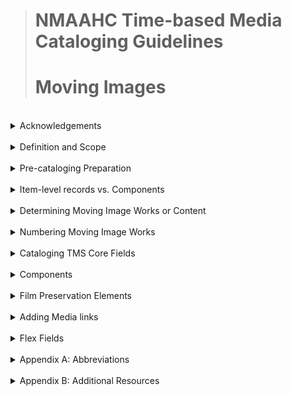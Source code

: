 ># NMAAHC Time-based Media Cataloging Guidelines
># **Moving Images**

<br/>

<details>
<summary>
Acknowledgements
</summary>   

>### These guidelines were written mostly between 2020-2023 by NMAAHC Media Cataloger, Bryan Miller. Review, edits and consultation were provided by Emily Houf, Bleakley McDowell and Judith Andrews. Addtional contributions have come from NMAAHC staff, contractors and interns. We are deeply inbedted to NMAAHC leadership and to many other museums and archives from which these guidelines find inspiration.

>> #### Contributors to these guidelines, past and present, include in alaphabetical order: Judith Andrews, Ina Archer, Jasmyn Castro, Chialin Chou, Walter Forsberg, Dan Finn, Emily Houf, AJ Lawrence, Bleakley McDowell, Bryan Miller, CK Ming, Emily Nabasny.

>>> ##### Apologies to anyone we missed! Send us your name!

</details>

<br/>

<details>
<summary>
Definition and Scope
</summary>
<p>

### These guidelines pertain to analog and digital moving image objects within the Collection of the National Museum of African American History and Culture (NMAAHC). They include the cataloging and naming of moving image objects, art installations with time-based elements, and digital objects and their carriers. Additional guidelines for Primary Digital Collection Objects (PDCO) can be found in the Guidelines for Cataloging PDCO. These guidelines build upon and should be used in conjunction with the general cataloging rules enumerated in the NMAAHC Cataloging Standards and Guidelines.

<br/>

### **Work and Instantiation** 
<p> 

Cataloging time-based materials addresses an object on two levels: (1) the physical object and (2) its content. The terms “work” and “instantiation” are frequently used to describe the difference between the physical object and its content and are defined as follows:

- Work: the content on a reel of film, videotape, cassette tape, DVD, digital file, etc.
<br>

- Instantiation: the format that carries the work (i.e., content); meaning, the physical manifestation/iteration on which the work can be found (e.g., 16mm film, 8mm film, videotape, DVD, etc.)
<br>

The Museum’s collection often contains the same work on multiple instantiations with different formats and physical characteristics. For example, the Pearl Bowser film collection holds multiple copies of the film Hands of Inge created when the film was made around 1962: work prints, release prints, negatives, answer prints, etc. Comprehensively cataloging Hands of Inge requires accounting for the differences between each of these instantiations as well as describing their content.
</details>

<br>

<details>
<summary>
Pre-cataloging Preparation
</summary>
<p>

One of the first steps in the cataloging process is the retrieval and evaluation of associated materials for the object(s) being cataloged. Below are some steps catalogers can take to prepare for detailed cataloging.

<br>

1. Check the accession file for background information about the object(s) being cataloged. The acquisition accession form is especially useful for providing pertinent information about the object's content, maker, and significance.
2. Check the conservation report for information about the object’s physical properties. For example, film stock, format, dimensions, information recorded on the container etc.
3. Check reference images for information that can be gleaned such as whether there is an optical soundtrack and whether the picture is in black-and-white or color. Similarly, reference images of film often include title slides that contain information that can be useful during preliminary cataloging.
4. Consult with the Media Archives & Conservation Team, Media Archivist, DAMS Manager and/or Collections Information Specialist to obtain access copies of the work and communicate any questions/concerns that arise. Confer with the registrars and Curator of Record for any questions about acquisition or context.
</details>

<br>

<details>
<summary>
Item-level records vs. Components
</summary>
<p>

Depending on the type of instantiation and the particularities of the collection in which it was acquired, 
cataloging may utilize separate TMS object records for each instantiation or combine several instantiations 
from the same accession into a single TMS object record using components. Instantiations from different accessions 
should always receive separate TMS records to properly record the acquisition information for each. With either approach, be sure to record the differences between the instantiations (format, attributes, dimensions, etc.) thoroughly so that users can distinguish them from one another easily. Consult with the Media Archivist, Collections Information Specialist and/or Registrars if unsure when instantiations should receive separate TMS records

<img src="images/TBM_cataloging_MI_01.jpg">

<br>

<img src="images/TBM_cataloging_MI_02.jpg">

<br>

##### **HANDS OF INGE (2012.79.1.9.1ac-.2a)**: in the example above, a work print and a release print of HANDS OF INGE were accessioned and are cataloged in separate TMS records. The title refers to the work and is the same in both records, while the object name field distinguishes the release print from the work print. Across both records, information about the work will remain the same, but details of the physical characteristics of the different instantiations will vary.
</details>

<br>

<details>
<summary>
Determining Moving Image Works or Content
</summary>
<p>

When possible, viewing the content in part or in its entirety is beneficial for cataloging. 
If the object has been digitized by NMAAHC, its content may be available through the Digital Asset Management System (DAMS), 
or via the DAMS Manager or Media Archivist. The NMAAHC film collection includes commercial releases in addition to rare and unique works, 
which may be available through external sources such as YouTube, Internet Archive, or the American Archive of Public Broadcasting.
<p>

Film databases such as Turner Classic Movies (TCM), the Internet Movie Database (IMDb), Internet Archive, American Film Institute (AFI), 
library databases and other reputable sources are all useful reservoirs of information, 
as are Media Archives and Conservation Team members and reference library. 
Survey several sources to get a comprehensive account of the work. Please note that when record of a work cannot be found in external sources, 
that rare work requires more detailed and comprehensive cataloging description than widely known commercial works.
<p>

When a work is not viewable and the content cannot be determined, complete the catalog record as thoroughly as possible based on the information that is currently known about the object. Be clear about what is ambiguous or unknown about the work. For example, an unviewable work may be cataloged as “16mm film of unknown footage attributed to Pearl Bowser,” or “Reel of unknown footage from the Pearl Bowser collection.” This communicates clearly what is both known and unknown about the instantiation and the unknown content. The catalog record can be updated when the object becomes viewable or more information is known.
<br>

<blockquote>
<details>
<summary>
Types of Works
</summary>
<p>

For cataloging purposes, it may be helpful to think of moving images in terms of a few broad conceptual groups such as formal works and informal works, finished works and unfinished works, fiction and nonfiction works, etc. We will refer to these as “Types of Works” for the purposes of this document. While the Types of Works are not official categories, the types can assist with determining titles/object names, which dates should be reflected in the TMS record, how to construct descriptions, which constituent role types to use, etc.

- Formal works: includes complete works that have been published or officially released with title, or for which a title is provided within the work itself or by the creator. Formal works are more likely to be prolific/pervasive in the public than informal works
    - e.g., feature films, televised programs, documentaries, etc.
- Informal works: refers to works that have not been officially published or released. In many instances, informal works were never assigned a formal title by their creators and are rare/not generally available in the public
    - e.g., home movies, amateur films, footage that have not been published, unfinished works by filmmakers
- Fiction works: refers to works that describe imaginary events and people
    - e.g., fictional movies and episodes of fictional television shows
- Nonfiction works: works that are based on facts, real events, and real people. They tend to be biographical or historical in nature
    - e.g., documentary films, filmed/televised interviews, filmed/televised sporting events, time-based artworks
- Unfinished works: works that have been deemed incomplete
    - e.g., unfinished film projects
<p>

Keep in mind that Types of Works are not strict categories, and some works may bridge multiple types. For example, the film Unspoken Conversation bears hallmarks of both informal and formal works. Filmmaker Iman Hameen created Unspoken Conversation while she was a student (informal), though it is a titled work and has since had a small commercial release (formal). When cataloging works that do not fit neatly into one category, use your best judgement when determining how these work type categories may guide cataloging decisions.
</details>
</blockquote>
</details>

<br>

<details>
<summary>
Numbering Moving Image Works
</summary>
<p>

Numbering guidelines for moving image objects combine the needs of NMAAHC’s Media Archives & Conservation Team and the numbering schema set forth by the Registrars. Given the variety of possible scenarios and the possible complexity of moving image objects, it is not practical to outline all scenarios in this document. Catalogers should consult the Media Archivist and/or Collections Information Specialist when uncertain about what numbering is most appropriate.
</p>
<br>

<blockquote>
<details>
<summary>Numbering PDCO
</summary>
<p>

Numbering moving image PDCO conforms closely to numbering other forms of PDCO within the Collection, where the accession year and collection number are combined to generate an object number. A work number may be added to the sequence if there are multiple objects in the collection. The most general formulation for numbering moving image PDCO is:
<br>

*[AccessionYear].[CollectionNumber].[WorkNumber]*

-   **Accession Year** = the year in which the collection was accessioned
-   **Collection Number** = the order in which the collection was accessioned in that accession year
-   **Work Number** = the work (or object) number in the accessioned collection

<blockquote>
<details open>
<summary>
Storage Media
</summary>
<p>

If the PDCO arrived via storage media that was not accessioned but is stored and tracked (e.g., DVD, flash drive, hard drive etc.), the storage media should be added as an Accessory Component to the first object in the accession that is contained on the storage media. This accessory is tracked in the Components module and the accessory should receive Component Numbers with suffixes such as _acc1, _acc2, _acc3, etc.

<br>


| Object Type        | Object Number | Object Name or Title                        | Comments                                                                                                                              |
| ------------------ | ------------- | ------------------------------------------- | ------------------------------------------------------------------------------------------------------------------------------------- |
| Digital&nbsp;Video | 2021.14       | Shade&nbsp;Compositions&nbsp;SFMOMA!        | Single digital video file with no other objects in the accession                                                                      |
| Digital&nbsp;video | 2021.49.1     | This&nbsp;Isn't&nbsp;Working                | Single digital video file with other objects in the accession                                                                         |
| Digital&nbsp;video | 2018.55       | Question&nbsp;Bridge:&nbsp;Black&nbsp;Males | Single channel video with box of media players. Media players are accessories and receive the following Component Number 2018.55_acc1 |
</details>
</details>
</blockquote>

<br>

<blockquote>
<details>
<summary>
Numbering Analog Objects
</summary>
<p>

For analog moving image objects, the character 'a' should be used to designate the first 'carrier' for the essence or signal (film, video, DVD, etc.). 
Subsequent characters ('b,' 'c,' 'd' etc.) should be used for any remaining 'carriers' in the instantiation. 
The most general formulation for numbering a single- component analog object is:

<br>

*[AccessionYear].[CollectionNumber].[WorkNumber].[InstantiationNumber][ComponentElement]*

- Accession Year = the year in which the collection was accessioned
- Collection Number = the order in which the collection was accessioned in that accession year
- Work Number = the work (or object) number in the accessioned collection
- Instantiation Number = a number for the instantiation of a work (or object). 
Instantiation numbers are only used when there are multiple instantiations of a work in a collection.
- Component Element = a letter for each physical component of the object. This should start with 'a', for the first film and each 
additional film in the instantiation would receive a subsequent letter

<br>

| Object Type   | Object Number | Object Name/Title               | Comments                                                                |
| ------------- | ------------- | ------------------------------- | ----------------------------------------------------------------------- |
| Film          | 2017.55.1.1a  | Were You There?: The Black West | Object Number for a work that spans a single reel of acetate film (a)   |
| Film          | 2021.49.1     | No Maps On My Taps              | Object Number for a work that spans two reels of film (a) & (b)         |
| Film          | 2018.55       | To Be Young, Gifted, And Black  | SObject Number for a work that spans three reels of film (a), (b) & (c) |
| Videocassette |
| DVD           |

</details>
</blockquote>

<br>

<blockquote>
<details>
<summary>
Numbering Archival Collections
</summary>
<p>

Archival collections, such as the Pearl Bowser archival collection (A2012.79), will also have a Series Number between the Collection Number and the Work Number. 
This number is used to indicate the type of media. Films in archival collections usually have 1 designated as the Series Number. The formulation would look like:
<p>

*[AccessionYear].[CollectionNumber].[SeriesNumber].[WorkNumber].[InstantiationNumber][ComponentElement]*

<br>

<img src="images/TBM_cataloging_MI_03.jpg">

###### AFRICAN SPEAKERS (2012.79.1.2.1AB-.2AB): IN THE EXAMPLE ABOVE, TWO INSTANTIATIONS OF AFRICAN SPEAKERS WERE ACCESSIONED AS PART OF THE PEARL BOWSER ARCHIVAL COLLECTION: 2012.79.1.2.1AB AND 2019.79.1.2.2AB, A BLACK-AND-WHITE COMBINED NEGATIVE AND A POSITIVE BLACK-AND-WHITE. THE ACCESSION YEAR IS 2012, THE COLLECTION NUMBER IS 79, THE SERIES NUMBER IS 1, THE WORK NUMBER IS 2, THE INSTANTIATION NUMBERS ARE 1 AND 2 RESPECTIVELY AND THE COMPONENTS A & B REPRESENT EACH REEL OF ACETATE FILM.
</details>
</blockquote>

<br>

<blockquote>
<details>
<summary>Numbering Accessories
</summary>
<p>

- #### Projection reels and film canisters
Projection reels, film cores, canisters and film laboratory paper ephemera are treated as Accessory Components to the film component which they accompany. Accessories are not accessioned objects and therefore receive suffixes such as _acc1, _acc2, _acc3 etc.

<br>

<img src="images/TBM_cataloging_MI_04.jpg">

##### **LET THE CHURCH SAY AMEN! (2012.79.1.74.1ab)**: IN THE EXAMPLE ABOVE, THE WORK LET THE CHURCH SAY AMEN! IS SPREAD ACROSS TWO REELS OF FILM. THE FIRST REEL'S COMPONENT NUMBER IS 2012.79.1.74.1a AND THE SECOND REEL IS 2012.79.1.74.1b. THE PROJECTION REEL THE FIRST FILM IS ON IS 2012.79.1.74.1a_acc1 AND THE PROJECTION REEL THE SECOND REEL OF FILM IS ON IS 2012.79.1.74.1b_acc1. THE METAL CANISTERS HOLDING THE REELS ARE 2012.79.1.74.1a_acc2 AND 2012.79.1.74.1b_acc2, RESPECTIVELY. THE ORIGINAL SHIPPING CONTAINER THEY CAME IN IS 2012.79.1.74.1ab_acc1.
</details>
</blockquote>

<br>

See the NMAAHC_MediaCatalogingGuidelines_201610112 document for more about numbering moving image objects within the Collection.
</details>

<br>

<details>
<summary>
Cataloging TMS Core Fields
</summary>
<p>

<blockquote>
<details>
<summary>Classification
</summary>
<p>

All film and video objects are cataloged with the classification Media Arts-Film and Video. For time-based media artwork, add the Visual Arts classification as well. For archival collections with time-based media, both the Archival Collection and Media Arts-Film and Video classifications should be used.
</details>
</blockquote>

<br>

<blockquote>
<details>
<summary>
Object Names and Titles
</summary>
<p>

<blockquote>
<details>
<summary>
Formal works
</summary>
<p>

Formal works include complete works that have been published or officially released with a title, or for which a title is provided within the work itself or by the creator. For these objects, enter the formal title in the Title field. Use the Object Name field in addition to the Title only for disambiguation, for example, if the collection has multiple instantiations of the same work.

<img src="images/TBM_cataloging_MI_05.jpg">

###### **BOY! WHAT A GIRL (2015.167.1.1ab)**: IN THE EXAMPLE ABOVE, THE FILM’S OFFICIALLY RELEASED TITLE IS INCLUDED IN THE TITLE FIELD. AN OBJECT NAME, THOUGH OPTIONAL, IS NOT ASSIGNED.

<br>

<blockquote>
<details>
<summary>
Clips or segments of formal works
</summary>
<p>

When the object contains only a portion of a formal work, use the Object Name field with the formula “[Moving image format] clip from [Title of Work].” If the character limit allows, include more information about the subject of the clip: “[Carrier] clip of [subject] from [Title of Work].” Similarly, if the character limits are too restrictive, one can omit the carrier from the Object Name: “Clip of [long subject/Long Title of Work.]”

<img src="images/TBM_cataloging_MI_06.jpg">

###### **FILM CLIP OF “SHEIK OF ARABY” FROM TIN PAN ALLEY (2015.275.29.1a)**: IN THE EXAMPLE ABOVE, ONLY A SCENE WHERE THE ACTORS PERFORM “SHEIK OF ARABY” IN THE FEATURE FILM TIN PAN ALLEY WAS ACCESSIONED. THE OBJECT NAME “FILM CLIP OF ‘SHEIK OF ARABY’ FROM TIN PAN ALLEY” IS GENERATED USING THE FORMULA ABOVE. THE TITLE FIELD IS LEFT BLANK.
</details>


<br>

<details>
<summary>
Series of formal works
</summary>
<p>

If a complete work is from a series/anthology, use the formula “[Series Title]: [Episode Title]” to generate a title for the Title field. The series title should also be entered in the Series/Portfolio field. An Object Name is not necessary unless it aids with disambiguation.

<img src="images/TBM_cataloging_MI_07.jpg">
<img src="images/TBM_cataloging_MI_08.jpg">

###### **CAMERA THREE: THE JAZZ OF WILBUR DE PARIS (2015.275.41.1a)**: IN THE EXAMPLE ABOVE, THE SERIES TITLE, CAMERA THREE, IS INCLUDED IN THE TITLE FIELD BEFORE THE COLON AND THE EPISODE TITLE APPEARS AFTER THE COLON WITHOUT QUOTES. THE SERIES TITLE IS ALSO INCLUDED IN THE PORTFOLIO/SERIES FIELD.
<p>

If only a portion of the work was accessioned, the Title field should be left blank, and an Object Name should be created using the formula for “Clips or segments for formal works” above. The series name should still be entered in the Series/Portfolio field.

<img src="images/TBM_cataloging_MI_09.jpg">
<img src="images/TBM_cataloging_MI_08.jpg">

###### **FILM CLIP FROM CAMERA THREE: OVER THE TOP TO BEBOP (2015.275.16.1a)**: IN THE EXAMPLE ABOVE, ONLY A SEGMENT OF AN EPISODE, “OVER THE TOP TO BEBOP,” FROM THE TELEVISION SERIES CAMERA THREE WAS ACCESSIONED. THE OBJECT NAME FILM CLIP FROM CAMERA THREE: OVER THE TOP TO BEBOP IS GENERATED USING THE FORMULA ABOVE, WHERE A COLON SEPARATES THE SERIES TITLE FROM THE EPISODE TITLE. THE SERIES TITLE IS INCLUDED IN THE PORTFOLIO/SERIES FIELD AS WELL.
</details>
</details>

<br>

<details>
<summary>
Informal works: Home movies and amateur works
</summary>
<p>

**Home movies** are films or videos made without professional equipment or expertise, usually of activities involving family and friends.
<p>

Films made without professional equipment or expertise but of activities not usually associated with home movies are generally considered **amateur works**.
<p>

Both home movies and amateur films are types of informal works and are cataloged similarly.

<blockquote>
<details>
<summary>
Series of home movies and other informal works
</summary>
<p>

Home movies are unique in that they often are compilations of various clips on one reel or tape, with multiple reels or tapes in a collection. These are not formal works, however, assigning descriptive object names is difficult given the variety of clips (vacation, birthdays, singing) and the sameness of overall topic (Holman family). For this reason, assigning a title for the overall collection with sequential numbering is helpful.
<p>

Collections or series of works that are not home movies but are also not formal works benefit from a similar titling structure for the same reasons.

<img src="images/TBM_cataloging_MI_10.jpg">

###### **MAX BOND, SR. COLLECTION OF FAMILY HOME MOVIES (2016.16.1ab - .10abc)**: TITLES WITH SEQUENTIAL NUMBERS ARE ASSIGNED TO EACH RECORD.
<p>

<img src="images/TBM_cataloging_MI_11.jpg">

###### **REVEREND S. S. JONES COLLECTION OF FAMILY HOME MOVIES (2011.79.1.1abc - .9abc)**: TITLES WITH SEQUENTIAL REEL NUMBERS ARE ASSIGNED TO THE COLLECTION.
</details>

<br>

<details>
<summary>
Individual home movies, amateur films, and other informal works
</summary>
<p>

If the home movie or informal work is not part of a series, create an object name using the formula "[Carrier] footage of [description of content]" or "Home movie footage of [description of content]."

<img src="images/TBM_cataloging_MI_12.jpg">

###### **Film footage of “Bloody Monday” protests & 16th Street Baptist Church bombing (2012.79.1.107.1a)**

<img src="images/TBM_cataloging_MI_13.jpg">

##### **HOME MOVIE OF HUNTS POINT CELEBRATION (2012.79.1.15.1a)**
</details>
</details>

<br>

<details>
<summary>
Other types of works
</summary>
<p>

<blockquote>
<details>
<summary>
Compilation Reels
</summary>
<p>

Sometimes, multiple intellectually unrelated works are spliced together on a single reel of film. For example, a film editor might create a demo reel containing multiple projects that they have worked on, like a portfolio. Similarly, a film enthusiast might splice scenes from several movies together on a single reel of film. If the spliced films are (1) complete works and (2) have formal titles, enter the formal titles in the Title field using a slash (/) to separate them and use the format “Compilation reel of [some unifying characteristic]” to generate an Object Name. However, if they are not complete works or do not all have formal titles, only add the Object Name.

<img src="images/TBM_cataloging_MI_14.jpg">

###### **Film clips with the Benny Goodman Trio performing two songs (2015.275.17.1a)**: In the example above, two Benny Goodman Trio performances, “Nice Work If You Can Get It” and “Avalon” were spliced together on a single reel of film. The formal titles of the songs are entered in the Title field, separated by a slash and an Object Name that assists with disambiguation is added to the Object Name field.

<br>

<img src="images/TBM_cataloging_MI_15.jpg">

###### **Compilation reel with clips from the Judy Garland Show (2015.275.46.1a)**: In the example above, clips from **The Judy Garland Show** (television series) and **The Judy Garland Show** (television special) were spliced together in a single reel of film. Neither consisted of complete works; therefore, the Title field is left blank.
</details>
</details>
</blockquote>
</blockquote>

<br>

<blockquote>
<details>
<summary>
Constituents
</summary>
<p>

There are two factors that typically influence how constituents should be linked to catalog records for moving images: (1) the type of constituent and (2) the Type of Work. There are two types of constituents, active constituents, and passive constituents, and four (4) broad Types of Works, formal and informal works; and fiction and nonfiction works, that will determine the role types that should be applied to constituents as well as the order in which they should appear.
<p>

An active/creator constituent related to the creation of the object should always be listed first. After the significant active/creator constituent(s) have been listed, continue with the remaining constituents, regardless of whether they had an active or passive role in the object’s creation. These constituents can be listed in order of significance, but this is not a strict rule. Constituents related to the object’s provenance are typically listed last.
<p>

The table below can help catalogers determine the correct role types to apply to constituents and the order in which they should appear. However, it is by no means exhaustive. Furthermore, as mentioned in earlier paragraphs, the distinction between Types of Works (especially formal and informal) is not always clearly defined. Similarly, formal works can be fictional or nonfiction and the same is true for informal works. Catalogers should consult with the Collections Information Specialist or the Media Archivist when uncertain about which role types might be most appropriate in a specific situation.

<br>

| Type of Work                                                                                      | Constituent Type                                                                                                                          | Role                                                                                                                                                                         | Guidelines                                                                                                                                                                                                                                                                                                                                                                                                                                                                                                                                              |
| ------------------------------------------------------------------------------------------------- | ------------------------------------------------------------------------------------------------------------------------------------------| ---------------------------------------------------------------------------------------------------------------------------------------------------------------------------- | ------------------------------------------------------------------------------------------------------------------------------------------------------------------------------------------------------------------------------------------------------------------------------------------------------------------------------------------------------------------------------------------------------------------------------------------------------------------------------------------------------------------------------------------------------- |
| **Formal**<br>-&nbsp;feature&nbsp;films<br>-&nbsp;television&nbsp;shows                           | **Active**<br>- directors<br>- producers<br>- editors<br>- writers<br>-&nbsp;interviewers<br>-&nbsp;recording&nbsp;artists<br>- composers | -&nbsp;Directed&nbsp;by<br>-&nbsp;Produced&nbsp;by<br>-&nbsp;Edited&nbsp;by<br>- Written by<br>- Narrated by<br>-&nbsp;Interviewed&nbsp;by<br>- Recorded by<br>- Composed by | List the director first for motion pictures or single television programs. For television series, it's sometimes more useful to list the producer or executive producer first. If a single individual has multiple roles in the creation of a formal work, it is sometimes useful to list several of these roles. If the soundtrack or score bears some significance, the recording artist(s) or composer(s) can be linked using the “Recorded by” or “Composed by” role types.                                                                         |
| **Informal&nbsp;or&nbsp;Amateur**<br>- student films<br>- home movies                             | **Active**<br>-&nbsp;amateur&nbsp;filmmakers<br>- film students                                                                           | Created by                                                                                                                                                                   | Use the “Created by” constituent role type for informal/amateur works or to indicate the individual(s) responsible for the work’s creation when more specific role types cannot be determined.                                                                                                                                                                                                                                                                                                                                                          |                                                                                                                                                                                               |
| **Fictional Works**<br>- fiction films<br>-&nbsp;reenactments&nbsp;of&nbsp;historical&nbsp;events | **Passive**<br>- actors<br>-&nbsp;portrayed&nbsp;individuals<br>-&nbsp;institutions&nbsp;depicted                                         | Subject of                                                                                                                                                                   | For fiction works, use the role “Subject of” when entering actors/actresses featured. In these cases, the linked constituent record should show the actor’s given name (as opposed to the fiction character’s). In the Description field, one might include the fiction characters’ names in plot summaries/scene descriptions followed by the actors’ given name in parentheses. For reenactments of historical events, both the historical figure(s) portrayed, and the given name of the actor(s) should be listed using the “Subject of” role type. |                                                                                                                                                                                                                                                                                                                                                                                                                                                                                |
| **Nonfiction Works**<br>- interviews<br>- documentaries<br>- video art                            | **Passive**<br>- actors<br>-&nbsp;portrayed&nbsp;individuals<br>-&nbsp;institutions&nbsp;depicted                                         | Interview of<br>Subject of                                                                                                                                                     | For nonfiction works, such as interviews, documentaries etc., role types such as “Subject of” and “Interview of,” etc. are often sufficient.                                                                                                                                                                                                                                                                                                                                                                                                            |                                 

<br>

<img src="images/TBM_cataloging_MI_16.jpg">

###### ___Black Journal: The Black Woman (2017.32.1.1ab)___: In the example above, an episode of an education television program (nonfiction, formal work), the active constituents are the director and producer and are listed first. The remaining constituents are listed afterwards, using roles typical for nonfiction works, such as “Interview of,” “Interview by,” and “Subject of.”
<br>

<img src="images/TBM_cataloging_MI_17.jpg">

###### ___Cab Calloway Home Movie #2 (2015.273.2.2.1abc)___: In the example above, a home movie filmed by jazz musician Cab Calloway (nonfiction, informal work), the active constituents are Cab and Nuffie Calloway, who filmed the home movie. They are listed first using the “Created by” constituent role type. The passive constituents are listed afterwards using the “Subject of” role type.
<p>

<blockquote>
<details>
<summary>
Constituents for feature films
</summary>
<p>

In addition to the guidelines above, adding constituents for some feature films poses a unique challenge for a few reasons. First, not all individuals featured in feature films are always officially credited; meaning, not everyone involved in the film’s creation is included in the credits or marketing material. Open-access databases, however, will sometimes include these individuals in their records. While including uncredited individuals is not typically recommended, if catalogers become aware that a prominent individual was not officially credited for a particular work but can confirm the veracity of their role in the work through multiple reputable sources, they may elect to include that constituent in the catalog record. For example, multiple sources confirm that Sidney Poitier made his debut appearance in the musical race film Sepia Cinderella (2015.167.17.1ab) as an uncredited extra. Although Poitier was not officially credited, his constituent record is linked to the object record for Sepia Cinderella. If, however, the veracity of an individual’s role is dubious, it is better to include the speculation in the Notes field without adding a constituent record.
<p>

The second challenge relates to the sheer number of people involved in the creation of some feature films. While the ultimate goal of cataloging aims to provide a comprehensive record of the objects in the Museum’s stewardship, creating constituent records for each person/institution involved in the production of a feature film is not always feasible. Furthermore, unlike open databases such as Discogs or Wikipedia, NMAAHC's film collection is curated; meaning, the records were accessioned because of their significance to the Museum’s collection and/or mission.
<p>

In light of these considerations, it is sometimes unnecessary to include all individuals/institutions credited in a film's creation in the TMS record. The film crew, with the exception of producers, directors and sometimes editors, is almost never included in the catalog record. While in many cases all the credited cast members are included in a TMS record, sometimes that is not practical. Catalogers should use their best judgement when determining which constituents to include/exclude. The following scenarios can help catalogers make this judgement call:
- Actors/actresses with top billing (i.e., lead actors/actresses) are typically included in the catalog record
- If a film won an award in a specific category, it could be useful to include the constituent(s) actively involved in that aspect of the film’s production
- Black/African American cast members officially credited in the film’s production are typically included in the catalog record
- Prominent individuals (whether credited or uncredited)
</details>
</details>
</blockquote>
</blockquote>

<br>

<blockquote>
<details>
<summary>
Date
</summary>
<p>

Use the release date for commercial productions and the date filmed/captured for informal works or those without a release date. Estimated date ranges are acceptable if the exact release date or date filmed is not known, following the standard date label format. If there are two dates of creation, for example a film was re-issued/re-released, enter the date of original release first followed by the re-release date.

<img src="images/TBM_cataloging_MI_18.jpg">

##### *Film clips from the documentary American Music - From Folk to Jazz and Pop (2015.275.25.1a)*: In the example above, both the release date (1966) and the date the documentary was reissued (1967) are included in the date assistant.
</details>
</blockquote>

<br>

<blockquote>
<details>
<summary>
Medium
</summary>
<p>

Enter the material as enumerated in the Getty Art and Architecture Thesaurus (AAT).

| Object Type                            | Medium                                                     |
| -------------------------------------- | ---------------------------------------------------------- |
| film                                   | acetate film, polyester film, or cellulose nitrate film    |
| Videocassettes (VHS, Betacam, U-matic) | plastic with metal on polyester                            |
| DVD and optical discs                  | aluminum and polycarbonate                                 |
| PDCO                                   | Digital (entered into the Medium label manually)           |

<br>

Reels and cans should only be included in the medium if they are accessioned Components. Do not include materials for Accessory reels and cans in the “Medium” field. Instead, they can be entered in the Physical Description field within the Components module if necessary.
</details>
</blockquote>

<br>

<blockquote>
<details>
<summary>
Dimensions
</summary>
<p>

For analog objects, include both the physical dimensions, as well as the work’s duration, correct to the second. The duration of the analog playback and the digital file might differ, as the analog film may include a leader (protective film that isn't screened) and a tail. If the duration being entered in TMS is the runtime associated with the digital file, catalogers should add a descriptive note specifying that the duration recorded is in fact for the digital file.
<p>

If there are multiple reels, enter the dimensions of each reel in the main Dimensions field, as opposed to the Dimensions field within the Components module.
<p>

The dimensions for film cans that are Accessory Components should be entered in the Components module.
<p>

For time-based PDCOs, the duration as well as file size should be entered. See the _Guidelines for Cataloging PDCO_ for more information.

<img src="images/TBM_cataloging_MI_19.jpg">
<p>

> ___Dark Manhattan (2015.167.5.1abc)__
<p>
<img src="images/TBM_cataloging_MI_20.jpg">
<p>
Shade Compositions SFMOMA! (2021.14): A born-digital video artwork; both the duration and file size are entered in the Dimensions field.
</details>
</blockquote>

<br>

<blockquote>
<details>
<summary>
Description
</summary>
<p>

In the Description field, describe both the physical object and its content, to the extent that it is known. Begin with the physical properties of the object such as the medium, format, etc. This is especially important if there are multiple instantiations of the same work in the Collection. Anything that sets a particular instantiation apart from its siblings should be noted in the first paragraph of the Description, to clarify any ambiguities. State whether the picture is in black and white or color, if it is contained on one reel or multiple reels, if it is a silent film/contains sound, its genre, if it is an episode of a television show, etc. A film’s physical properties are often easily accessible by reviewing the conservation report. After the physical properties have been described, move on to the object’s content.
<p>

Descriptions of the content can be organized chronologically or thematically, depending on the work. While there is understandably a fair degree of interpretative work involved in describing/summarizing a work’s content, catalogers should avoid making assumptions or judgements about the content and should not include opinionated commentary on the content or its significance. For formal works that are well-known or widely available, a summary of the overall content suffices. Include more detailed descriptions for unique and rare works, even including a scene-by-scene outline if necessary. Descriptions should be written in full sentences using clear and concise language as well as a well-organized structure.
<p>

<blockquote>
<details>
<summary>
Description when content is viewable and has been viewed
</summary>
<p>

If the content is viewable, it is often helpful to begin with a description of the film’s title frame and/or opening scene. Continue by describing other important scenes, using timestamps, if possible, to identify the scene being described. Mention important individuals, landmarks, landscapes, etc. At the end, you can describe the final scene; or you might offer broad themes/subjects that arose, without necessarily giving a detailed description.
<p>

<img src="images/TBM_cataloging_MI_21.jpg">
<p>

**History of Jazz with Willis Conover, (2015.275.10.1a)**: This footage hasn’t been found anywhere outside NMAAHC’s collection. Thus, a longer, more detailed description is provided.
<p>

<img src="images/TBM_cataloging_MI_22.jpg">
<p>

**Black and Tan Fantasy (2015.275.10.1a)**: A race film that is widely known and available. Thus, the description is a relatively brief summary of the work.
</details>

<br>

<details>
<summary>
Description when content is not viewable or has not been viewed
</summary>
<p>

While it is often helpful to view the content of moving images firsthand, this is not always possible or practical. For example, the object has not been digitized and is otherwise inaccessible via other sources. In other instances, the object might be viewable but watching it in its entirety would be too time consuming and therefore impractical. In either of these cases, catalogers may rely on secondary sources to construct a description of the object's content. It is best to review multiple sources so that the description can be as comprehensive as possible. Secondary sources should not be cited in the Description field; however, catalogers should include a list of the secondary sources used in the Notes field or background information as Text Entries.
<p>

<img src="images/TBM_cataloging_MI_23.jpg">
<p>

<img src="images/TBM_cataloging_MI_24.jpg">
<p>

**History of the Negro in America (2017.55.24.1abc)**: Description and Notes for a film that has not been digitized and has not been viewed.
</details>
</details>
</blockquote>

<br>

<blockquote>
<details>
<summary>
Attributes
</summary>
<p>

<blockquote>
<details>
<summary>
Object Type
</summary>
<p>

As with all objects in the Collection, always use the most specific Object Type terms possible. Moving-image objects will typically have at least three Object Types that index the object’s physical properties:
- (1) the signal (film, video, DVD, PDCO etc.)
- (2) the color
- (3) whether there is sound
<p>

<blockquote>
<details>
<summary>
Carrier or format
</summary>
<p>

The carrier, or format, is typically indexed using one of the terms in the right column of the table below.

insert chart here

</details>

<br>

<details>
<summary>
Color and Sound
</summary>
<p>

All moving image objects should have attributes that indicate whether the image is in color or black-and-white and whether it is silent or contains sound. The appropriate terms, as they appear in TMS, are:
- color films (visual works)
- black-and-white films (visual works)
- sound films
- silent films

</details>

<br>

<details>
<summary>
Additional Object Type Attributes
</summary>
<p>

In addition to the object’s physical attributes, the following Object Types that refer to the content may also be added:
- children's films
- compilation films
- feature films
- home movies
- answer prints (motion pictures)
- release prints (motion pictures)
- work prints (motion pictures)
- short subjects
<p>

For film, it is not necessary to use “motion picture film” if a more specific object type within that branch can be used to describe the object. Other object types such as “negative” or “positive” can be used to further index and differentiate between objects, especially if there are different instantiations of the same work. However, while negative films should always include the “negative” Object Type, it is understood that a film is positive if neither the “negative” or “positive” Object Type is attached to the record.
<p>

Object Types should refer to the entire object rather than its constituent parts. For example, while motion picture films consist of “frames” and “filmstrips,” the “frames/filmstrips” Object Type should only be used when frames or filmstrips are being cataloged as isolated stills or strips, as opposed to parts of a motion picture work. Similarly, it would be redundant to use “sound tracks” if “sound films” is being used as an object type. “Sound tracks” should only be used if an optical/magnetic sound track is being cataloged as a distinct object.
<p>

<img src="images/TBM_cataloging_MI_29.jpg">

##### **BOY WHAT A GIRL! (2015.167.1.1ab)**: IN THE EXAMPLE ABOVE, A RELEASE PRINT OF THE FEATURE FILM BOY WHAT A GIRL!, THE PHYSICAL PROPERTIES (16MM, BLACK-AND-WHITE, SOUND) AND CONTENT-RELATED PROPERTIES (FEATURE FILM, RELEASE PRINT) ARE ALL ADDED AS OBJECT TYPE ATTRIBUTES.
</details>
</details>
<p>

<details>
<summary>
Subject Terms
</summary>
<p>

Subject Terms for moving image objects follow the general NMAAHC Cataloging Standards and Guidelines. Additionally, genres can be input as subject terms. Some moving image genre terms include:
<p>

<blockquote>
<details>
<summary>
Film
</summary>
<p>

- **Animated films** - Films made using animation techniques, including the process of making still images appear to move, such as the technique of photographing drawings or objects in progressive stages of performing an action.
- **Artists’ films** - Films made by visual artists.
- **Blaxploitation films** - A film made with black performers and aimed at a black audience, though generally made by white producers. These films were especially popular in the early 1970s and took the form of nearly every established genre.
- **Documentary films** - Film genre that presents fact and real situations and people rather than fiction. They typically feature the people, places, and events who are the subjects of the film, rather than actors or sets. Early examples were influenced by television news and used portable cameras.
- **Experimental films** - Broadly describes a genre of motion pictures that explore new ways of dealing with a subject or that employ new and different production techniques or an unorthodox style of filmmaking.
- **Hollywood (Film)** - Films or objects relating to films produced by Hollywood studios or the Hollywood film industry.
- **Musical films** - Predominantly theatrical fiction works whose plot is structured around segments featuring combinations of music, song, and dance, including such various types as backstage, comedy, rock, and musical biographies.
- **Process films** - Documentaries or other forms of film that illustrate the processes by which something is made or done.
- **Independent films** - films made by black filmmakers or featuring black lead characters in which black artists have control over, or input into, the creative production of the film
- **Profile films** - Documentaries or other forms of film that profile an individual or individuals.
- **Race films** - Films featuring an African American cast and geared toward African American audiences that were produced outside Hollywood from about 1915 to about 1950
- **Western films** - A film genre since the earliest days of motion pictures that derives from the history and legends of the western part of this country, especially during the last half of the nineteenth century
</details>

<p>

<details>
<summary>
Television
</summary>
<p>

- Children’s television- Children's television are television programs designed for children, normally scheduled for broadcast during the morning and afternoon when children are awake.
- Public television- Television that provides cultural, informational, and instructional programs for the public and that is financed by a combination of government, private, and corporate sources, noncommercial television
- Sitcoms- A television series that involves a continuing cast of characters in a succession of comedic circumstances
- Variety shows (Television)- Entertainment made up of a variety of acts including musical performances, sketch comedy, magic, acrobatics, juggling, and ventriloquism. It is normally introduced by a compère (master of ceremonies) or host.
</details>
</details>
</details>
</blockquote>

<br>

<blockquote>
<details>
<summary>
Portfolio/Series
</summary>
<p>

Use this field for episodes within a larger series, e.g., Black Journal segments.
</blockquote>
</blockquote>
</details>
</details>

<br>

<details>
<summary>
Components
</summary>
<p>


<blockquote>
<details>
<summary>
Film
</summary>
<p>

For film, reels and cans should be listed as Accessory Components in the Components module. If the film is housed in multiple reels/cans, each should be listed as a separate Accessory in TMS. 
</details>
<p>

<details>
<summary>
Primary Digital Component Objects (PDCO)
</summary>
<p>

For PDCO, generic storage devices or playback equipment (such as USB flash drives) should be cataloged as Accessory Components. If these Accessories contain multiple works, the Accessory Component should be attached to the first record in the collection only. A Text Entry specifying which record contains the Accessory Component should be added to all other records associated with that Accessory. See the PDCO Cataloging Guidelines4 for more information. 
</details>
<p>

<details>
<summary>
Physical Description
</summary>
<p>

Pertinent information about Accessories and Components, such as medium. should be entered in the Physical Description field of the Components module. The Appendix contains a list of common terms the Media Conservation Team uses to describe film components. Catalogers should use the expanded versions of these terms as opposed to the abbreviations available in the Appendix. 
</details>
</details>
</blockquote>

<br>

<details>
<summary>
Film Preservation Elements
</summary>
<p>

Motion picture film is often made from various materials that deteriorate over time. To preserve the original object as faithfully as possible, new analog film preservation elements are created from the original film. Some of this preservation work is done internally by the Media Archives & Conservation Team, but most often it is outsourced to preservation labs. The product of the preservation process is referred to as a film “Preservation Element.”  
<p>

The Museum defines a film “Preservation Element” as a new analog film element that NMAAHC creates, exclusively through an outside vendor, after a film object has been accessioned. Occasionally, the Museum acquires archives or objects for accessioned or non-accessioned collections that are technically preservation elements, in the sense that they were created for a film’s preservation, but they were not created by the Museum or under contract from the Museum. These objects are not considered film “Preservation Elements” for cataloging even though they could be used in a new film preservation project. For TMS clarity the term film “Preservation Element” only applies to preservations that have been commissioned by NMAAHC post accession.
<p>

Preservation Elements are typically cataloged as Accessory Components of the accessioned film object instantiation component from which they were created.
<p>

<blockquote>
<details>
<summary>
Other Types of Preservation Elements 
</summary>
<p>

It should be noted that while the vast majority of NMAAHC’s Preservation Elements are film, there are a handful of objects on different signals (e.g., Betacam videotapes) that have been preserved as well. Cataloging Preservation Elements on other signals follows the same guidelines as cataloging film Preservation Elements; however, catalogers can consult with the Media Archivist with questions and concerns when cataloging non-film Preservation Elements.  

<img src="images/TBM_cataloging_MI_31.jpg">
<p>

##### **CAB CALLOWAY HOME MOVIE #1 (2015.273.2.1.1A) AND PRESERVATION ELEMENTS**
</details>
</details>
</blockquote>

<br>

<details>
<summary>
Adding Media links
</summary>
<p>

In addition to still photographs/reference images, links to audiovisual material can be added to TMS. Video files are delivered from the DAMS to the MADS and then linked to TMS by following the steps below:
1. Create a Rendition Number using the naming convention below. The DAMS Unique Asset name can be retrieved from the DAMS, but the string (beginning with the underscore) must be manually created.
a. DAMS Unique Asset Name + _Video_001
2. Select “video” for the Medium Type
3. Select “Video File” for the Format
4. Select “MADS” for the Path
5. Create a unique Filename by using the naming convention below. The link in bold will always be the same, and the DAMS Unique Asset name will be identical to the one retrieved from DAMS. 
6. assets/player.html?name=https://mads.si.edu/NMAAHC/Collections/ + DAMS Unique Asset
</details>

<br>

<details>
<summary>
Flex Fields
</summary>
<p>

The Media Archives & Conservation Team uses a variety of Flex Fields to track aspects of the digitization process. In addition to tracking the digitization workflow for individual time-based objects, Flex Fields are also reportable via Advanced Searches; meaning, reports can be executed to track individual Flex Fields or a combination of multiple Flex Fields across the collection. This provides a systematic way of ensuring that some steps in the digitization process are directly traceable in TMS. Below is a list of Flex Fields the Media Archives & Conservation Team uses to track the Media Conservation Lab (MCL) Digitization Workflow, and a brief outline of their intended use.


</details>

<br>

<details>
<summary>
Appendix A: Abbreviations
</summary>
<p>


</details>

<br>

<details>
<summary>
Appendix B: Additional Resources
</summary>
<p>

- Museum Cataloging
     - Harpring, Patricia. “Cataloging Museum and Special Collections Works: Documentation, Indexing, Access with CDWA, CCO and the Getty Vocabularies.” Special Collections, 2019, 269.

    - Cataloging Museum and Special Collection Objects. https://www.getty.edu/research/tools/vocabularies/cco_cdwa_for_museums.pdf

<br>

- Film and Audiovisual Cataloging – Libraries and Archives
    - “Genre-Form Guide (Motion Picture and Television Reading Room, Library of Congress).” Accessed June 10, 2021. https://www.loc.gov/rr/mopic/migintro.html.
    - Harrison, Harriet, and FIAF Cataloguing Commission, eds. The FIAF Cataloguing Rules for Film Archives. Film, Television, Sound Archive Series, vol. 1. München; New York: K.G. Saur, 1991. https://www.fiafnet.org/images/tinyUpload/E-Resources/Commission-And-PIP-Resources/CDC-resources/FIAF_Cat_Rules.pdf
    - “IASA Publications | International Association of Sound and Audiovisual Archives.” Accessed June 2, 2021. https://www.iasa-web.org/iasa-publications.
    - UCLA Film & Television Archive Cataloging Procedure Manual http://old.cinema.ucla.edu/CPMVoyager/CPMV00TofC.html

<br>

- FRBR
    - Bloss, Marjorie E. “FRBR - A Refresher Course,” n.d., 25. FRBR - A refresher course (rda-jsc.org)
    - Documenting Media Art.” Accessed June 2, 2021. http://mattersinmediaart.org/assessing-time-based-media-art.html.
    - “Library Terminology Informally Explained - Semantic Web Standards.” Accessed June 10, 2021. https://www.w3.org/2001/sw/wiki/Library_terminology_informally_explained#expression_.28FRBR.29.
    - Tillett, Barbara. “A Conceptual Model for the Bibliographic Universe,” n.d., 8. https://www.loc.gov/cds/downloads/FRBR.PDF

<br>

- Time-Based Media Cataloging
    - “Documenting Media Art.” Accessed June 2, 2021. http://mattersinmediaart.org/assessing-time-based-media-art.html.
    - Gallery Systems. “The Imai Foundation | Cataloguing Time Based Media.” Gallery Systems, July 17, 2018. https://www.gallerysystems.com/inter-media-art-institute-catalogue-time-based-media/.
    - Griesinger, Peggy. “Process History Metadata for Time-Based Media Artworks at the Museum of Modern Art, New York” 4 (2016): 12. https://www.henrystewartpublications.com/sites/default/files/Griesinger.pdf
    - MonkEL. “Time-Based Media Art: Preserving Bits and Bytes.” Text, August 21, 2015. https://npg.si.edu/blog/time-based-media-art-preserving-bits-and-bytes.
    - “Time-Based Media & Digital Art | Time-Based Media & Digital Art.” Accessed June 10, 2021. https://www.si.edu/tbma/.